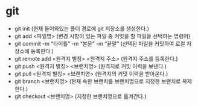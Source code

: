 # git

- git init (현재 들어와있는 폴더 경로에 git 저장소를 생성한다.)
- git add <파일명> (변경 사항이 있는 파일 중 커밋을 할 파일을 선택하는 명령어)
- git commit -m “타이틀” -m “본문” -m “끝말” (선택된 파일을 커밋하여 로컬 저장소에 등록한다.)
- git remote add <원격지 별칭> <원격지 주소> (원격지 주소를 등록한다.)
- git push <원격지 별칭> <브랜치명> (원격지로 커밋 이력을 보낸다.)
- git pull <원격치 별칭> <브랜치명> (원격지의 커밋 이력을 받아온다.)
- git branch <브랜치명> (현재 속한 브랜치를 브랜치명으로 지정한 브랜치로 복제한다.)
- git checkout <브랜치명> (지정한 브랜치명으로 옮겨간다.)
